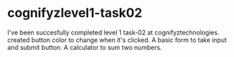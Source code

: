# cognifyzlevel1-task02
I've been succesfully completed level 1 task-02
at cognifyztechnologies.
created button color to change when it's clicked.
A basic form to take input and submit button.
A calculator to sum two numbers.
